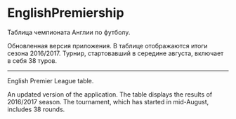 # EnglishPremiership

Таблица чемпионата Англии по футболу.

Обновленная версия приложения. В таблице отображаются итоги сезона 2016/2017. Турнир, стартовавший в середине августа, включает в себя 38 туров.
___
English Premier League table.

An updated version of the application. The table displays the results of 2016/2017 season. The tournament, which has started in mid-August, includes 38 rounds.
